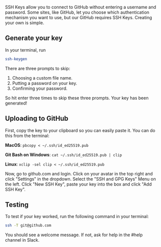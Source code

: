 SSH Keys allow you to connect to GitHub without entering a username and password. Some sites, like GitHub, let you choose which authentication mechanism you want to use, but our GitHub requires SSH Keys. Creating your own is simple.

## Generate your key

In your terminal, run

```sh
ssh-keygen
```

There are three prompts to skip:
1. Choosing a custom file name.
2. Putting a password on your key.
3. Confirming your password.

So hit enter three times to skip these three prompts. Your key has been generated!

## Uploading to GitHub

First, copy the key to your clipboard so you can easily paste it. You can do this from the terminal:

**MacOS**: `pbcopy < ~/.ssh/id_ed25519.pub`

**Git Bash on Windows**: `cat ~/.ssh/id_ed25519.pub | clip`

**Linux**: `xclip -sel clip < ~/.ssh/id_ed25519.pub`

Now, go to github.com and login. Click on your avatar in the top right and click "Settings" in the dropdown. Select the "SSH and GPG Keys" Menu on the left. Click "New SSH Key", paste your key into the box and click "Add SSH Key".

## Testing

To test if your key worked, run the following command in your terminal:

```sh
ssh -T git@github.com
```

You should see a welcome message. If not, ask for help in the #help channel in Slack.
